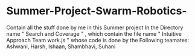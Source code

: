# Summer-Project-Swarm-Robotics-
Contain all the stuff done by me in this Summer project
In the Directory name " Search and Coverage " , which contain the file name " Intuitive Approach Team work.js "
whose code is done by the Following teamates: Ashwani, Harsh, Ishaan, Shambhavi, Suhani
